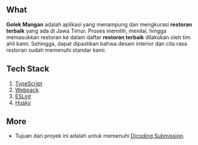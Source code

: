 ## What
**Golek Mangan** adalah aplikasi yang menampung dan mengkurasi **restoran terbaik** yang ada di Jawa Timur. Proses memilih, menilai, hingga memasukkan restoran ke dalam daftar **restoran terbaik** dilakukan oleh tim ahli kami. Sehingga, dapat dipastikan bahwa desain interior dan cita rasa restoran sudah memenuhi standar kami.

## Tech Stack
1. [TypeScript](https://www.typescriptlang.org/)
2. [Webpack](https://webpack.js.org/)
3. [ESLint](https://eslint.org/)
4. [Husky](https://typicode.github.io/husky/getting-started.html)

## More
- Tujuan dari proyek ini adalah untuk memenuhi [Dicoding Submission](https://www.dicoding.com/academies/219/).
